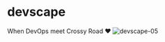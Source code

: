 # devscape
When DevOps meet Crossy Road ❤
![devscape-05](https://cloud.githubusercontent.com/assets/97060/14907329/87c5b020-0df1-11e6-895a-49b0256ba99c.png)
